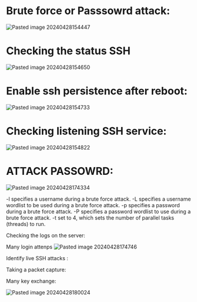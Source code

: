 # Brute force or Passsowrd attack:

![Pasted image 20240428154447](https://github.com/lm3nitro/Projects/assets/55665256/2c173ea3-5f37-4b07-8c7c-fd13f984acd5)

# Checking the status SSH

![Pasted image 20240428154650](https://github.com/lm3nitro/Projects/assets/55665256/7a0bc0f5-1b2d-4a3f-b4d6-59e25d19367e)

# Enable ssh persistence after reboot:

![Pasted image 20240428154733](https://github.com/lm3nitro/Projects/assets/55665256/11398984-fba3-4211-b537-680b575ed4fd)

# Checking listening SSH service:

![Pasted image 20240428154822](https://github.com/lm3nitro/Projects/assets/55665256/b3c4e255-82c9-4e22-aaea-f2708bed854f)

# ATTACK PASSOWRD:

![Pasted image 20240428174334](https://github.com/lm3nitro/Projects/assets/55665256/2a8b6fd7-44d9-4d20-9564-2eae56ec7f17)



-l specifies a username during a brute force attack.
-L specifies a username wordlist to be used during a brute force attack.
-p specifies a password during a brute force attack.
-P specifies a password wordlist to use during a brute force attack.
-t set to 4, which sets the number of parallel tasks (threads) to run.

Checking the logs on the server:

Many login attenps 
![Pasted image 20240428174746](https://github.com/lm3nitro/Projects/assets/55665256/5f4ae516-7dc6-4684-9060-444d360ca6b0)

Identify live SSH attacks :

Taking a packet capture:

Many key exchange:

![Pasted image 20240428180024](https://github.com/lm3nitro/Projects/assets/55665256/ec165731-3d5c-4459-bcc2-ef5eda43dd90)
